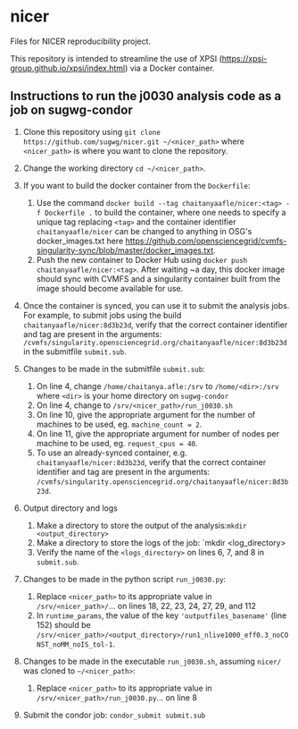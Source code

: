 # nicer
Files for NICER reproducibility project.

This repository is intended to streamline the use of XPSI (https://xpsi-group.github.io/xpsi/index.html) via a Docker container.

## Instructions to run the j0030 analysis code as a job on sugwg-condor

1. Clone this repository using `git clone https://github.com/sugwg/nicer.git ~/<nicer_path>` where `<nicer_path>` is where you want to clone the repository. 

2. Change the working directory `cd ~/<nicer_path>`.

3. If you want to build the docker container from the `Dockerfile`:
   1. Use the command `docker build --tag chaitanyaafle/nicer:<tag> -f Dockerfile .` to build the container, where one needs to specify a unique tag replacing `<tag>` and the container identifier `chaitanyaafle/nicer` can be changed to anything in OSG's docker_images.txt here https://github.com/opensciencegrid/cvmfs-singularity-sync/blob/master/docker_images.txt.
   2. Push the new container to Docker Hub using `docker push chaitanyaafle/nicer:<tag>`. After waiting ~a day, this docker image should sync with CVMFS and a singularity container built from the image should become available for use. 

4. Once the container is synced, you can use it to submit the analysis jobs. For example, to submit jobs using the build `chaitanyaafle/nicer:8d3b23d`, verify that the correct container identifier and tag are present in the arguments: `/cvmfs/singularity.opensciencegrid.org/chaitanyaafle/nicer:8d3b23d` in the submitfile `submit.sub`.

5. Changes to be made in the submitfile `submit.sub`:
   1. On line 4, change `/home/chaitanya.afle:/srv` to `/home/<dir>:/srv` where `<dir>` is your home directory on `sugwg-condor`
   2. On line 4, change to `/srv/<nicer_path>/run_j0030.sh`
   3. On line 10, give the appropriate argument for the number of machines to be used, eg. `machine_count = 2`.
   4. On line 11, give the appropriate argument for number of nodes per machine to be used, eg. `request_cpus = 40`.
   5. To use an already-synced container, e.g. `chaitanyaafle/nicer:8d3b23d`, verify that the correct container identifier and tag are present in the arguments: `/cvmfs/singularity.opensciencegrid.org/chaitanyaafle/nicer:8d3b23d`.

6. Output directory and logs
   1. Make a directory to store the output of the analysis:`mkdir <output_directory>` 
   2. Make a directory to store the logs of the job: `mkdir <log_directory>
   3. Verify the name of the `<logs_directory>` on lines 6, 7, and 8 in `submit.sub`.

7. Changes to be made in the python script `run_j0030.py`:
   1. Replace `<nicer_path>` to its appropriate value in `/srv/<nicer_path>/`... on lines 18, 22, 23, 24, 27, 29, and 112
   2. In `runtime_params`, the value of the key `'outputfiles_basename'` (line 152) should be `/srv/<nicer_path>/<output_directory>/run1_nlive1000_eff0.3_noCONST_noMM_noIS_tol-1`.

8. Changes to be made in the executable `run_j0030.sh`, assuming `nicer/` was cloned to `~/<nicer_path>`:
      1. Replace `<nicer_path>` to its appropriate value in `/srv/<nicer_path>/run_j0030.py`... on line 8

9. Submit the condor job: `condor_submit submit.sub`


